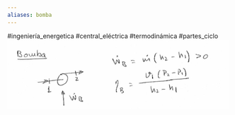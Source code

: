 ```yaml
---
aliases: bomba
---
```

#ingeniería_energetica #central_eléctrica #termodinámica #partes_ciclo
![](../assets/Pasted%20image%2020230213184003.png)